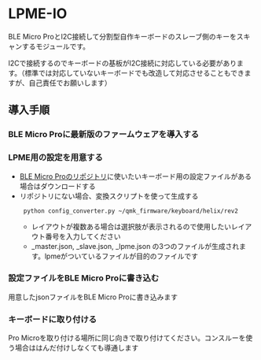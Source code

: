 # LPME-IO

BLE Micro ProとI2C接続して分割型自作キーボードのスレーブ側のキーをスキャンするモジュールです。

I2Cで接続するのでキーボードの基板がI2C接続に対応している必要があります。（標準では対応していないキーボードでも改造して対応させることもできますが、自己責任でお願いします）

## 導入手順
 
### BLE Micro Proに最新版のファームウェアを導入する
### LPME用の設定を用意する
 - [BLE Micro Proのリポジトリ](https://github.com/sekigon-gonnoc/BLE-Micro-Pro/tree/master/AboutDefaultFirmware/keyboards)に使いたいキーボード用の設定ファイルがある場合はダウンロードする
 - リポジトリにない場合、変換スクリプトを使って生成する
   ```
    python config_converter.py ~/qmk_firmware/keyboard/helix/rev2
   ```
    - レイアウトが複数ある場合は選択肢が表示されるので使用したいレイアウト番号を入力してください  
    - _master.json, _slave.json, _lpme.json の3つのファイルが生成されます。lpmeがついているファイルが目的のファイルです
 
### 設定ファイルをBLE Micro Proに書き込む
 用意したjsonファイルをBLE Micro Proに書き込みます

### キーボードに取り付ける
Pro Microを取り付ける場所に同じ向きで取り付けてください。コンスルーを使う場合ははんだ付けしなくても導通します
